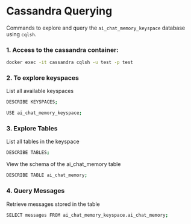 # Cassandra Querying

Commands to explore and query the `ai_chat_memory_keyspace` database using `cqlsh`.

### 1. Access to the cassandra container:

```bash
docker exec -it cassandra cqlsh -u test -p test
```

### 2. To explore keyspaces

List all available keyspaces
```bash
DESCRIBE KEYSPACES;
```

```bash
USE ai_chat_memory_keyspace;
```

### 3. Explore Tables

List all tables in the keyspace
```bash
DESCRIBE TABLES;
```

View the schema of the ai_chat_memory table
```bash
DESCRIBE TABLE ai_chat_memory;
```

### 4. Query Messages

Retrieve messages stored in the table
```bash
SELECT messages FROM ai_chat_memory_keyspace.ai_chat_memory;
```
